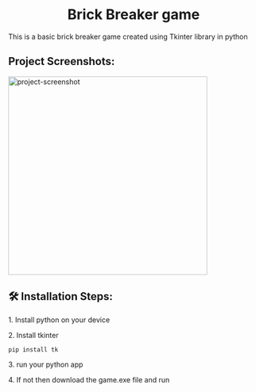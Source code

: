 <h1 align="center" id="title">Brick Breaker game</h1>

<p id="description">This is a basic brick breaker game created using Tkinter library in python</p>

<h2>Project Screenshots:</h2>

<img src="C:\Users\standardautomobiles\Videos\Captures" alt="project-screenshot" width="400" height="400/">

<h2>🛠️ Installation Steps:</h2>

<p>1. Install python on your device</p>

<p>2. Install tkinter</p>

```
pip install tk
```

<p>3. run your python app</p>

<p>4. If not then download the game.exe file and run</p>
